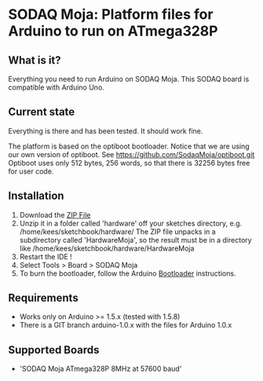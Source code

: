 # SODAQ Moja: Platform files for Arduino to run on ATmega328P

## What is it?

Everything you need to run Arduino on SODAQ Moja.  This SODAQ board
is compatible with Arduino Uno.

## Current state

Everything is there and has been tested.  It should work fine.

The platform is based on the optiboot bootloader.  Notice that we are
using our own version of optiboot. See https://github.com/SodaqMoja/optiboot.git
Optiboot uses only 512 bytes, 256 words, so that there is 32256 bytes
free for user code.

## Installation

1. Download the [ZIP File](https://downloads.sodaq.net/HardwareMoja.zip)
2. Unzip it in a folder called 'hardware' off your sketches directory,
   e.g. /home/kees/sketchbook/hardware/
   The ZIP file unpacks in a subdirectory called 'HardwareMoja', so the
   result must be in a directory like /home/kees/sketchbook/hardware/HardwareMoja
3. Restart the IDE !
4. Select Tools > Board > SODAQ Moja
5. To burn the bootloader, follow the Arduino [Bootloader](http://arduino.cc/en/Hacking/Bootloader) instructions.

## Requirements

* Works only on Arduino >= 1.5.x (tested with 1.5.8)
* There is a GIT branch arduino-1.0.x with the files for Arduino 1.0.x

## Supported Boards

* 'SODAQ Moja ATmega328P 8MHz at 57600 baud'
